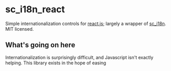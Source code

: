 sc_i18n_react
=============

Simple internationalization controls for [react.js](http://facebook.github.io/react/); largely a wrapper of [sc_i18n](https://github.com/StoneCypher/sc_i18n).  MIT licensed.





What's going on here
--------------------

Internationalization is surprisingly difficult, and Javascript isn't exactly helping.  This
library exists in the hope of easing 